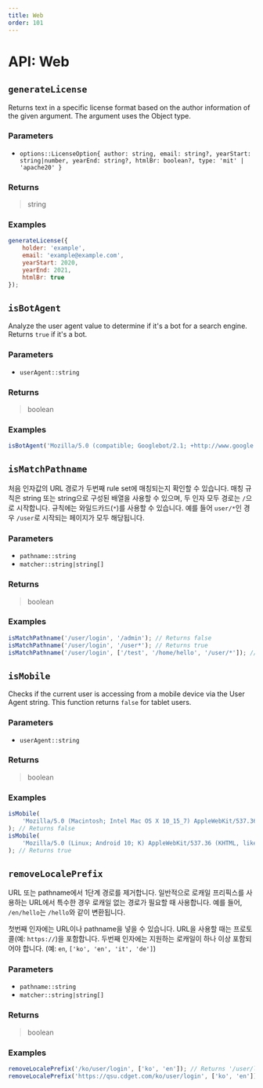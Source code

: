 ```yaml
---
title: Web
order: 101
---
```


# API: Web

## `generateLicense`

Returns text in a specific license format based on the author information of the given argument. The argument uses the Object type.

### Parameters

- `options::LicenseOption{ author: string, email: string?, yearStart: string|number, yearEnd: string?, htmlBr: boolean?, type: 'mit' | 'apache20' }`

### Returns

> string

### Examples

```javascript
generateLicense({
	holder: 'example',
	email: 'example@example.com',
	yearStart: 2020,
	yearEnd: 2021,
	htmlBr: true
});
```

## `isBotAgent`

Analyze the user agent value to determine if it's a bot for a search engine. Returns `true` if it's a bot.

### Parameters

- `userAgent::string`

### Returns

> boolean

### Examples

```javascript
isBotAgent('Mozilla/5.0 (compatible; Googlebot/2.1; +http://www.google.com/bot.html)'); // Returns true
```

## `isMatchPathname`

처음 인자값의 URL 경로가 두번째 rule set에 매칭되는지 확인할 수 있습니다. 매칭 규칙은 string 또는 string으로 구성된 배열을 사용할 수 있으며, 두 인자 모두 경로는 `/`으로 시작합니다. 규칙에는 와일드카드(`*`)를 사용할 수 있습니다. 예를 들어 `user/*`인 경우 `/user`로 시작되는 페이지가 모두 해당됩니다.

### Parameters

- `pathname::string`
- `matcher::string|string[]`

### Returns

> boolean

### Examples

```javascript
isMatchPathname('/user/login', '/admin'); // Returns false
isMatchPathname('/user/login', '/user*'); // Returns true
isMatchPathname('/user/login', ['/test', '/home/hello', '/user/*']); // Returns true
```

## `isMobile`

Checks if the current user is accessing from a mobile device via the User Agent string. This function returns `false` for tablet users.

### Parameters

- `userAgent::string`

### Returns

> boolean

### Examples

```javascript
isMobile(
	'Mozilla/5.0 (Macintosh; Intel Mac OS X 10_15_7) AppleWebKit/537.36 (KHTML, like Gecko) Chrome/133.0.0.0 Safari/537.36'
); // Returns false
isMobile(
	'Mozilla/5.0 (Linux; Android 10; K) AppleWebKit/537.36 (KHTML, like Gecko) Chrome/133.0.0.0 Mobile Safari/537.36'
); // Returns true
```

## `removeLocalePrefix`

URL 또는 pathname에서 1단계 경로를 제거합니다. 일반적으로 로캐일 프리픽스를 사용하는 URL에서 특수한 경우 로캐일 없는 경로가 필요할 때 사용합니다. 예를 들어, `/en/hello`는 `/hello`와 같이 변환됩니다.

첫번째 인자에는 URL이나 pathname을 넣을 수 있습니다. URL을 사용할 때는 프로토콜(예: `https://`)을 포함합니다. 두번째 인자에는 지원하는 로캐일이 하나 이상 포함되어야 합니다. (예: `en`, `['ko', 'en', 'it', 'de']`)

### Parameters

- `pathname::string`
- `matcher::string|string[]`

### Returns

> boolean

### Examples

```javascript
removeLocalePrefix('/ko/user/login', ['ko', 'en']); // Returns '/user/login'
removeLocalePrefix('https://qsu.cdget.com/ko/user/login', ['ko', 'en']); // Returns 'https://qsu.cdget.com/user/login'
```
